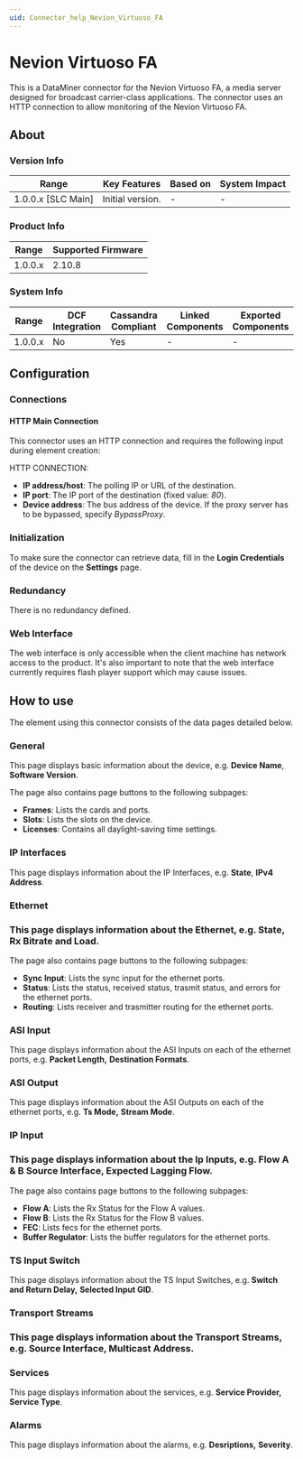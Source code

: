 ```yaml
---
uid: Connector_help_Nevion_Virtuoso_FA
---
```


# Nevion Virtuoso FA

This is a DataMiner connector for the Nevion Virtuoso FA, a media server designed for broadcast carrier-class applications. The connector uses an HTTP connection to allow monitoring of the Nevion Virtuoso FA.

## About

### Version Info

| **Range**            | **Key Features** | **Based on** | **System Impact** |
|----------------------|------------------|--------------|-------------------|
| 1.0.0.x \[SLC Main\] | Initial version. | \-           | \-                |

### Product Info

| **Range** | **Supported Firmware** |
|-----------|------------------------|
| 1.0.0.x   | 2.10.8                 |

### System Info

| **Range** | **DCF Integration** | **Cassandra Compliant** | **Linked Components** | **Exported Components** |
|-----------|---------------------|-------------------------|-----------------------|-------------------------|
| 1.0.0.x   | No                  | Yes                     | \-                    | \-                      |

## Configuration

### Connections

#### HTTP Main Connection

This connector uses an HTTP connection and requires the following input during element creation:

HTTP CONNECTION:

- **IP address/host**: The polling IP or URL of the destination.
- **IP port**: The IP port of the destination (fixed value: *80*).
- **Device address**: The bus address of the device. If the proxy server has to be bypassed, specify *BypassProxy*.

### Initialization

To make sure the connector can retrieve data, fill in the **Login Credentials** of the device on the **Settings** page.

### Redundancy

There is no redundancy defined.

### Web Interface

The web interface is only accessible when the client machine has network access to the product. It's also important to note that the web interface currently requires flash player support which may cause issues.

## How to use

The element using this connector consists of the data pages detailed below.

### General

This page displays basic information about the device, e.g. **Device Name**, **Software Version**.

The page also contains page buttons to the following subpages:

- **Frames**: Lists the cards and ports.
- **Slots**: Lists the slots on the device.
- **Licenses**: Contains all daylight-saving time settings.

### IP Interfaces

This page displays information about the IP Interfaces, e.g. **State**, **IPv4 Address**.

### Ethernet

### This page displays information about the Ethernet, e.g. State, Rx Bitrate and Load.

The page also contains page buttons to the following subpages:

- **Sync Input**: Lists the sync input for the ethernet ports.
- **Status**: Lists the status, received status, trasmit status, and errors for the ethernet ports.
- **Routing**: Lists receiver and trasmitter routing for the ethernet ports.

### ASI Input

This page displays information about the ASI Inputs on each of the ethernet ports, e.g. **Packet Length,** **Destination Formats**.

### ASI Output

This page displays information about the ASI Outputs on each of the ethernet ports, e.g. **Ts Mode,** **Stream Mode**.

### IP Input

### This page displays information about the Ip Inputs, e.g. Flow A & B Source Interface, Expected Lagging Flow.

The page also contains page buttons to the following subpages:

- **Flow A**: Lists the Rx Status for the Flow A values.
- **Flow B**: Lists the Rx Status for the Flow B values.
- **FEC**: Lists fecs for the ethernet ports.
- **Buffer Regulator**: Lists the buffer regulators for the ethernet ports.

### TS Input Switch

This page displays information about the TS Input Switches, e.g. **Switch and Return Delay,** **Selected Input GID**.

### Transport Streams

### This page displays information about the Transport Streams, e.g. Source Interface, Multicast Address.

### Services

This page displays information about the services, e.g. **Service Provider,** **Service Type**.

### Alarms

This page displays information about the alarms, e.g. **Desriptions,** **Severity**.
